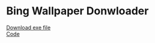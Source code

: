 # Bing Wallpaper Donwloader
[Download exe file](Donwload_Bing_Wallpaper.exe "Donwload_Bing_Wallpaper.exe")  
[Code](Donwload_Bing_Wallpaper.py "Donwload_Bing_Wallpaper.py")
